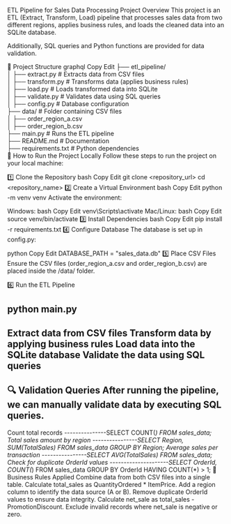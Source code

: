 ETL Pipeline for Sales Data Processing
Project Overview
This project is an ETL (Extract, Transform, Load) pipeline that processes sales data from two different regions, applies business rules, and loads the cleaned data into an SQLite database.

Additionally, SQL queries and Python functions are provided for data validation.

📂 Project Structure
graphql
Copy
Edit
├── etl_pipeline/  
│   ├── extract.py        # Extracts data from CSV files  
│   ├── transform.py      # Transforms data (applies business rules)  
│   ├── load.py           # Loads transformed data into SQLite  
│   ├── validate.py       # Validates data using SQL queries  
│   ├── config.py         # Database configuration  
├── data/                 # Folder containing CSV files  
│   ├── order_region_a.csv  
│   ├── order_region_b.csv  
├── main.py               # Runs the ETL pipeline  
├── README.md             # Documentation  
├── requirements.txt      # Python dependencies  
🚀 How to Run the Project Locally
Follow these steps to run the project on your local machine:

1️⃣ Clone the Repository
bash
Copy
Edit
git clone <repository_url>
cd <repository_name>
2️⃣ Create a Virtual Environment
bash
Copy
Edit
python -m venv venv
Activate the environment:

Windows:
bash
Copy
Edit
venv\Scripts\activate
Mac/Linux:
bash
Copy
Edit
source venv/bin/activate
3️⃣ Install Dependencies
bash
Copy
Edit
pip install -r requirements.txt
4️⃣ Configure Database
The database is set up in config.py:

python
Copy
Edit
DATABASE_PATH = "sales_data.db"
5️⃣ Place CSV Files
Ensure the CSV files (order_region_a.csv and order_region_b.csv) are placed inside the /data/ folder.

6️⃣ Run the ETL Pipeline

python main.py
----------------------------------------
Extract data from CSV files
Transform data by applying business rules
Load data into the SQLite database
Validate the data using SQL queries
------------------------------------------

🔍 Validation Queries
After running the pipeline, we can manually validate data by executing SQL queries.
--------------------------------------------------------------------------------------------
Count total records
---------------SELECT COUNT(*) FROM sales_data;
Total sales amount by region
----------------SELECT Region, SUM(TotalSales) FROM sales_data GROUP BY Region;
Average sales per transaction
----------------SELECT AVG(TotalSales) FROM sales_data;
Check for duplicate OrderId values
---------------------SELECT OrderId, COUNT(*) FROM sales_data GROUP BY OrderId HAVING COUNT(*) > 1;
📜 Business Rules Applied
Combine data from both CSV files into a single table.
Calculate total_sales as QuantityOrdered * ItemPrice.
Add a region column to identify the data source (A or B).
Remove duplicate OrderId values to ensure data integrity.
Calculate net_sale as total_sales - PromotionDiscount.
Exclude invalid records where net_sale is negative or zero.
